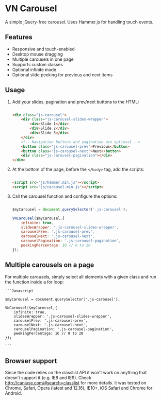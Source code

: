 # VN Carousel
A simple jQuery-free carousel. Uses Hammer.js for handling touch events.

## Features
- Responsive and touch-enabled
- Desktop mouse dragging
- Multiple carousels in one page
- Supports custom classes
- Optional infinite mode
- Optional slide peeking for previous and next items

## Usage

1. Add your slides, pagination and prev/next buttons to the HTML:

	```HTML
	
	<div class="js-carousel">
		<div class="js-carousel-slides-wrapper">
			<div>Slide 1</div>
			<div>Slide 2</div>
			<div>Slide 3</div>
		</div>
		<!-- Navigation buttons and pagination are optional -->
		<button class="js-carousel-prev">Previous</button>
		<button class="js-carousel-next">Next</button>
		<div class="js-carousel-pagination"></div>
	</div>
	
	```

2. At the bottom of the page, before the `</body>` tag, add the scripts:

	```HTML
	
	<script src="js/hammer.min.js"></script>
	<script src="js/carousel.min.js"></script>
	
	```

3. Call the carousel function and configure the options:

	```Javascript
	
	$myCarousel = document.querySelector('.js-carousel');
	
	VNCarousel($myCarousel,{
		infinite: true,
		slidesWrapper: '.js-carousel-slides-wrapper',
		carouselPrev: '.js-carousel-prev',
		carouselNext: '.js-carousel-next',
		carouselPagination: '.js-carousel-pagination',
		peekingPercentage: 10 // 0 to 20
	});
	
	```
	
## Multiple carousels on a page

For multiple carousels, simply select all elements with a given class and run the function inside a for loop:

	```Javascript
	
	$myCarousel = document.querySelector('.js-carousel');
	
	VNCarousel($myCarousel,{
		infinite: true,
		slidesWrapper: '.js-carousel-slides-wrapper',
		carouselPrev: '.js-carousel-prev',
		carouselNext: '.js-carousel-next',
		carouselPagination: '.js-carousel-pagination',
		peekingPercentage: 10 // 0 to 20
	});
	
	```

## Browser support
Since the code relies on the classlist API it won't work on anything that doesn't support it (e.g. IE8 and IE9). Check http://caniuse.com/#search=classlist for more details. It was tested on Chrome, Safari, Opera (latest and 12.16), IE10+, iOS Safari and Chrome for Android.

